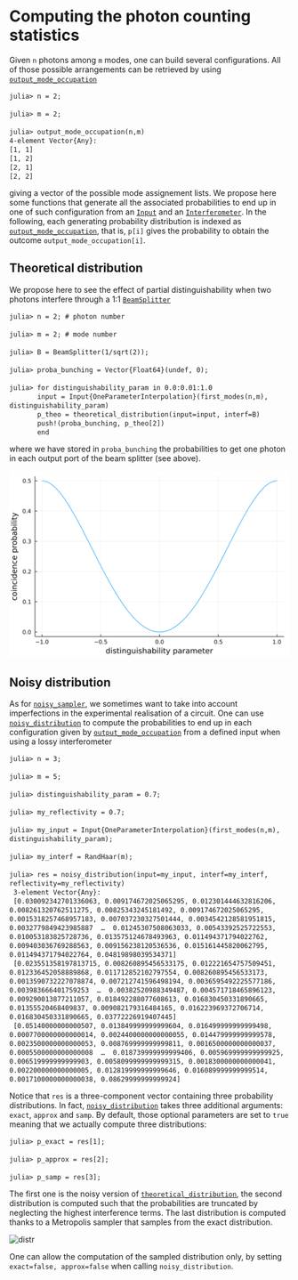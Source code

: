 # Computing the photon counting statistics

Given `n` photons among `m` modes, one can build several configurations. All
of those possible arrangements can be retrieved by using [`output_mode_occupation`](@ref)

    julia> n = 2;

    julia> m = 2;

    julia> output_mode_occupation(n,m)
    4-element Vector{Any}:
    [1, 1]
    [1, 2]
    [2, 1]
    [2, 2]

giving a vector of the possible mode assignement lists. We propose here some functions
that generate all the associated probabilities to end up in one of such configuration
from an [`Input`](@ref) and an [`Interferometer`](@ref). In the following, each
generating probability distribution is indexed as [`output_mode_occupation`](@ref),
that is, `p[i]` gives the probability to obtain the outcome `output_mode_occupation[i]`.

## Theoretical distribution

We propose here to see the effect of partial distinguishability when two photons
interfere through a 1:1 [`BeamSplitter`](@ref)

    julia> n = 2; # photon number

    julia> m = 2; # mode number

    julia> B = BeamSplitter(1/sqrt(2));

    julia> proba_bunching = Vector{Float64}(undef, 0);

    julia> for distinguishability_param in 0.0:0.01:1.0
           input = Input{OneParameterInterpolation}(first_modes(n,m), distinguishability_param)
           p_theo = theoretical_distribution(input=input, interf=B)
           push!(proba_bunching, p_theo[2])
           end

where we have stored in `proba_bunching` the probabilities to get one photon in each
output port of the beam splitter (see above).

![distr](proba_bunching.png)

## Noisy distribution

As for [`noisy_sampler`](@ref), we sometimes want to take into account imperfections
in the experimental realisation of a circuit. One can use [`noisy_distribution`](@ref)
to compute the probabilities to end up in each configuration given by [`output_mode_occupation`](@ref)
from a defined input when using a lossy interferometer

    julia> n = 3;

    julia> m = 5;

    julia> distinguishability_param = 0.7;

    julia> my_reflectivity = 0.7;

    julia> my_input = Input{OneParameterInterpolation}(first_modes(n,m), distinguishability_param);

    julia> my_interf = RandHaar(m);

    julia> res = noisy_distribution(input=my_input, interf=my_interf, reflectivity=my_reflectivity)
     3-element Vector{Any}:
     [0.030092342701336063, 0.009174672025065295, 0.012301444632816206, 0.008261320762511275, 0.00825343245181492, 0.009174672025065295, 0.0015318257468957183, 0.007037230327501444, 0.0034542128581951815, 0.0032779849423985887  …  0.01245307508063033, 0.00543392525722553, 0.010053183825728736, 0.013575124678493963, 0.011494371794022762, 0.009403036769288563, 0.009156238120536536, 0.015161445820062795, 0.011494371794022764, 0.04819898039534371]
     [0.023551358197813715, 0.008260895456533175, 0.012221654757509451, 0.012336452058889868, 0.011712852102797554, 0.008260895456533173, 0.0013590732227078874, 0.007212741596498194, 0.0036595492225577186, 0.003983666401759253  …  0.00382520988349487, 0.004571718465896123, 0.009290013877211057, 0.018492288077608613, 0.016830450331890665, 0.01355520468409837, 0.009082179316484165, 0.016223969372706714, 0.016830450331890665, 0.03772226919407445]
     [0.05140000000000507, 0.013849999999999604, 0.016499999999999498, 0.0007700000000000014, 0.0024400000000000055, 0.014479999999999578, 0.0023500000000000053, 0.008769999999999811, 0.0016500000000000037, 0.0005500000000000008  …  0.018739999999999406, 0.005969999999999925, 0.006519999999999903, 0.0058099999999999315, 0.0018300000000000041, 0.002200000000000005, 0.012819999999999646, 0.016089999999999514, 0.0017100000000000038, 0.08629999999999924]

Notice that `res` is a three-component vector containing three probability distributions. In fact,
[`noisy_distribution`](@ref) takes three additional arguments: `exact`, `approx` and `samp`.
By default, those optional parameters are set to `true` meaning that we actually compute three
distributions:

    julia> p_exact = res[1];

    julia> p_approx = res[2];

    julia> p_samp = res[3];

The first one is the noisy version of [`theoretical_distribution`](@ref), the second distribution
is computed such that the probabilities are truncated by neglecting the highest interference terms.
The last distribution is computed thanks to a Metropolis sampler that samples from the exact distribution.

![distr](distr.png)

One can allow the computation of the sampled distribution only, by setting `exact=false, approx=false` when calling `noisy_distribution`.    
